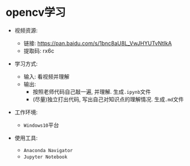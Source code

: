 # opencv学习
- 视频资源: 
  - 链接: https://pan.baidu.com/s/1bnc8aU8L_VwJHYUTvNtIkA 
  - 提取码: rx6c

- 学习方式:
  - 输入: 看视频并理解
  - 输出:
    - 按照老师代码自己敲一遍, 并理解. 生成`.ipynb`文件
    - (尽量)独立打出代码, 写出自己对知识点的理解情况. 生成`.md`文件

- 工作环境:
  - `Windows10`平台

- 使用工具:
  - `Anaconda Navigator`
  - `Jupyter Notebook`

